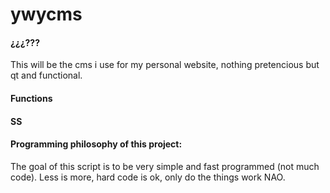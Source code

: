 # ywycms

#### ¿¿¿???
This will be the cms i use for my personal website, nothing pretencious but qt and functional.

#### Functions


#### SS 

#### Programming philosophy of this project:
The goal of this script is to be very simple and fast programmed (not much code). Less is more, hard code is ok, only do the things work NAO.
